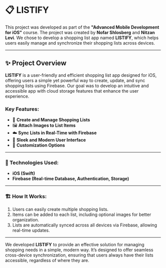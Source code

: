 # 📋 LISTIFY

This project was developed as part of the **"Advanced Mobile Development for iOS"** course. The project was created by **Nofar Shlosberg** and **Nitzan Levi**. We chose to develop a shopping list app named **LISTIFY**, which helps users easily manage and synchronize their shopping lists across devices.

---

## ✨ Project Overview

**LISTIFY** is a user-friendly and efficient shopping list app designed for iOS, offering users a simple yet powerful way to create, update, and sync shopping lists using Firebase. Our goal was to develop an intuitive and accessible app with cloud storage features that enhance the user experience.

### Key Features:
- 📝 **Create and Manage Shopping Lists**
- 🖼️ **Attach Images to List Items**
- ☁️ **Sync Lists in Real-Time with Firebase**
- 📱 **Sleek and Modern User Interface**
- 🎨 **Customization Options**

---

### 🔧 Technologies Used:
- **iOS (Swift)**
- **Firebase (Real-time Database, Authentication, Storage)**
  
---

### 🏗️ How It Works:
1. Users can easily create multiple shopping lists.
2. Items can be added to each list, including optional images for better organization.
3. Lists are automatically synced across all devices via Firebase, allowing real-time updates.

---

We developed **LISTIFY** to provide an effective solution for managing shopping needs in a simple, modern way. It’s designed to offer seamless cross-device synchronization, ensuring that users always have their lists accessible, regardless of where they are.

